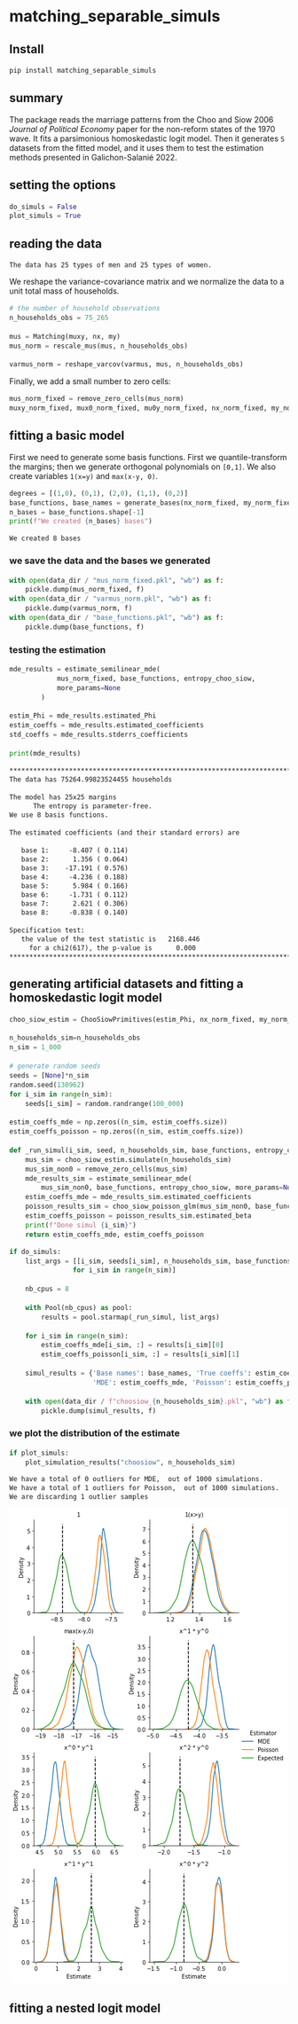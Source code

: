 matching_separable_simuls
================

<!-- WARNING: THIS FILE WAS AUTOGENERATED! DO NOT EDIT! -->

## Install

``` sh
pip install matching_separable_simuls
```

## summary

The package reads the marriage patterns from the Choo and Siow 2006
*Journal of Political Economy* paper for the non-reform states of the
1970 wave. It fits a parsimonious homoskedastic logit model. Then it
generates `S` datasets from the fitted model, and it uses them to test
the estimation methods presented in Galichon-Salanié 2022.

## setting the options

``` python
do_simuls = False
plot_simuls = True
```

## reading the data


    The data has 25 types of men and 25 types of women.

We reshape the variance-covariance matrix and we normalize the data to a
unit total mass of households.

``` python
# the number of household observations
n_households_obs = 75_265

mus = Matching(muxy, nx, my)
mus_norm = rescale_mus(mus, n_households_obs)

varmus_norm = reshape_varcov(varmus, mus, n_households_obs)
```

Finally, we add a small number to zero cells:

``` python
mus_norm_fixed = remove_zero_cells(mus_norm) 
muxy_norm_fixed, mux0_norm_fixed, mu0y_norm_fixed, nx_norm_fixed, my_norm_fixed = mus_norm_fixed.unpack()
```

## fitting a basic model

First we need to generate some basis functions. First we
quantile-transform the margins; then we generate orthogonal polynomials
on `[0,1]`. We also create variables `1(x=y)` and `max(x-y, 0)`.

``` python
degrees = [(1,0), (0,1), (2,0), (1,1), (0,2)]
base_functions, base_names = generate_bases(nx_norm_fixed, my_norm_fixed, degrees)
n_bases = base_functions.shape[-1]
print(f"We created {n_bases} bases")
```

    We created 8 bases

### we save the data and the bases we generated

``` python
with open(data_dir / "mus_norm_fixed.pkl", "wb") as f:
    pickle.dump(mus_norm_fixed, f)
with open(data_dir / "varmus_norm.pkl", "wb") as f:
    pickle.dump(varmus_norm, f)
with open(data_dir / "base_functions.pkl", "wb") as f:
    pickle.dump(base_functions, f)
```

### testing the estimation

``` python
mde_results = estimate_semilinear_mde(
            mus_norm_fixed, base_functions, entropy_choo_siow, 
            more_params=None
        )

estim_Phi = mde_results.estimated_Phi
estim_coeffs = mde_results.estimated_coefficients
std_coeffs = mde_results.stderrs_coefficients

print(mde_results)
```

    ********************************************************************************
    The data has 75264.99823524455 households

    The model has 25x25 margins
          The entropy is parameter-free. 
    We use 8 basis functions.

    The estimated coefficients (and their standard errors) are

       base 1:     -8.407 ( 0.114)
       base 2:      1.356 ( 0.064)
       base 3:    -17.191 ( 0.576)
       base 4:     -4.236 ( 0.188)
       base 5:      5.984 ( 0.166)
       base 6:     -1.731 ( 0.112)
       base 7:      2.621 ( 0.306)
       base 8:     -0.838 ( 0.140)

    Specification test:
       the value of the test statistic is   2168.446
         for a chi2(617), the p-value is      0.000
    ********************************************************************************

## generating artificial datasets and fitting a homoskedastic logit model

``` python
choo_siow_estim = ChooSiowPrimitives(estim_Phi, nx_norm_fixed, my_norm_fixed)

n_households_sim=n_households_obs
n_sim = 1_000

# generate random seeds
seeds = [None]*n_sim
random.seed(130962)
for i_sim in range(n_sim):
    seeds[i_sim] = random.randrange(100_000)

estim_coeffs_mde = np.zeros((n_sim, estim_coeffs.size))
estim_coeffs_poisson = np.zeros((n_sim, estim_coeffs.size))

def _run_simul(i_sim, seed, n_households_sim, base_functions, entropy_choo_siow):
    mus_sim = choo_siow_estim.simulate(n_households_sim)
    mus_sim_non0 = remove_zero_cells(mus_sim)
    mde_results_sim = estimate_semilinear_mde(
        mus_sim_non0, base_functions, entropy_choo_siow, more_params=None)
    estim_coeffs_mde = mde_results_sim.estimated_coefficients
    poisson_results_sim = choo_siow_poisson_glm(mus_sim_non0, base_functions, verbose = 0)
    estim_coeffs_poisson = poisson_results_sim.estimated_beta
    print(f"Done simul {i_sim}")
    return estim_coeffs_mde, estim_coeffs_poisson
```

``` python
if do_simuls:
    list_args = [[i_sim, seeds[i_sim], n_households_sim, base_functions, entropy_choo_siow]
                for i_sim in range(n_sim)]

    nb_cpus = 8

    with Pool(nb_cpus) as pool:
        results = pool.starmap(_run_simul, list_args)

    for i_sim in range(n_sim):
        estim_coeffs_mde[i_sim, :] = results[i_sim][0]
        estim_coeffs_poisson[i_sim, :] = results[i_sim][1]

    simul_results = {'Base names': base_names, 'True coeffs': estim_coeffs, 'MDE stderrs': std_coeffs, 
                     'MDE': estim_coeffs_mde, 'Poisson': estim_coeffs_poisson}

    with open(data_dir / f"choosiow_{n_households_sim}.pkl", "wb") as f:
        pickle.dump(simul_results, f)
```

### we plot the distribution of the estimate

``` python
if plot_simuls:
    plot_simulation_results("choosiow", n_households_sim)
```

    We have a total of 0 outliers for MDE,  out of 1000 simulations.
    We have a total of 1 outliers for Poisson,  out of 1000 simulations.
    We are discarding 1 outlier samples

![](index_files/figure-commonmark/cell-13-output-2.png)

## fitting a nested logit model
